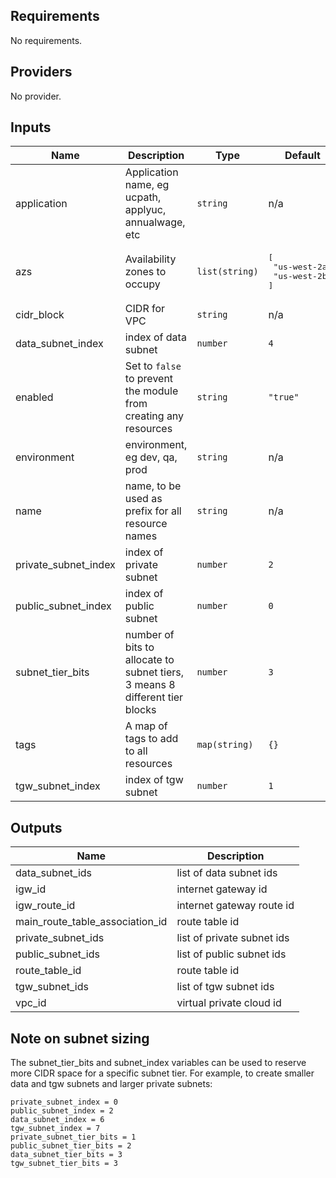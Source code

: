 ## Requirements

No requirements.

## Providers

No provider.

## Inputs

| Name | Description | Type | Default | Required |
|------|-------------|------|---------|:--------:|
| application | Application name, eg ucpath, applyuc, annualwage, etc | `string` | n/a | yes |
| azs | Availability zones to occupy | `list(string)` | <pre>[<br>  "us-west-2a",<br>  "us-west-2b"<br>]</pre> | no |
| cidr\_block | CIDR for VPC | `string` | n/a | yes |
| data\_subnet\_index | index of data subnet | `number` | `4` | no |
| enabled | Set to `false` to prevent the module from creating any resources | `string` | `"true"` | no |
| environment | environment, eg dev, qa, prod | `string` | n/a | yes |
| name | name, to be used as prefix for all resource names | `string` | n/a | yes |
| private\_subnet\_index | index of private subnet | `number` | `2` | no |
| public\_subnet\_index | index of public subnet | `number` | `0` | no |
| subnet\_tier\_bits | number of bits to allocate to subnet tiers, 3 means 8 different tier blocks | `number` | `3` | no |
| tags | A map of tags to add to all resources | `map(string)` | `{}` | no |
| tgw\_subnet\_index | index of tgw subnet | `number` | `1` | no |

## Outputs

| Name | Description |
|------|-------------|
| data\_subnet\_ids | list of data subnet ids |
| igw\_id | internet gateway id |
| igw\_route\_id | internet gateway route id |
| main\_route\_table\_association\_id | route table id |
| private\_subnet\_ids | list of private subnet ids |
| public\_subnet\_ids | list of public subnet ids |
| route\_table\_id | route table id |
| tgw\_subnet\_ids | list of tgw subnet ids |
| vpc\_id | virtual private cloud id |

## Note on subnet sizing

The subnet\_tier\_bits and subnet\_index variables can be used to reserve more CIDR space for a specific subnet tier.  For example, to create smaller data and tgw subnets and larger private subnets:

```
private_subnet_index = 0
public_subnet_index = 2
data_subnet_index = 6
tgw_subnet_index = 7
private_subnet_tier_bits = 1
public_subnet_tier_bits = 2
data_subnet_tier_bits = 3
tgw_subnet_tier_bits = 3
```
